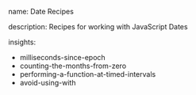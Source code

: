 name: Date Recipes

description: Recipes for working with JavaScript Dates

insights:
  - milliseconds-since-epoch
  - counting-the-months-from-zero
  - performing-a-function-at-timed-intervals
  - avoid-using-with